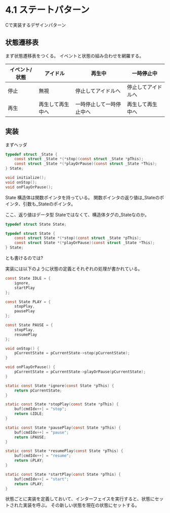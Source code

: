 # 4.1 ステートパターン

Cで実装するデザインパターン

## 状態遷移表
まず状態遷移表をつくる。
イベントと状態の組み合わせを網羅する。

| イベント/状態 | アイドル         | 再生中                   | 一時停止中         |
|---------------|------------------|--------------------------|--------------------|
| 停止          | 無視             | 停止してアイドルへ       | 停止してアイドルへ |
| 再生          | 再生して再生中へ | 一時停止して一時停止中へ | 再生して再生中へ   |

## 実装

まずヘッダ

```c
typedef struct _State {
    const struct _State *(*stop)(const struct _State *pThis);
    const struct _State *(*playOrPause)(const struct _State *This);
} State;

void initialize();
void onStop();
void onPlayOrPause();
```

State 構造体は関数ポインタを持っている。
関数ポインタの返り値は_Stateのポインタ、引数も_Stateのポインタ。


ここ、返り値はデータ型 Stateではなくて、構造体タグの_Stateなのか。

```c
typedef struct State State;

typedef struct State {
    const struct State *(*stop)(const struct _State *pThis);
    const struct State *(*playOrPause)(const struct _State *This);
} State;
```

とも書けるのでは?

実装には以下のように状態の定義とそれぞれの処理が書かれている。

```c
const State IDLE = {
    ignore,
    startPlay
};

const State PLAY = {
    stopPlay,
    pausePlay
};

const State PAUSE = {
    stopPlay,
    resumePlay
};

void onStop() {
    pCurrentState = pCurrentState->stop(pCurrentState);
}

void onPlayOrPause() {
    pCurrentState = pCurrentState->playOrPause(pCurrentState);
}

static const State *ignore(const State *pThis) {
    return pCurrentState;
}

static const State *stopPlay(const State *pThis) {
    buf[cmdIdx++] = "stop";
    return &IDLE;
}

static const State *pausePlay(const State *pThis) {
    buf[cmdIdx++] = "pause";
    return &PAUSE;
}

static const State *resumePlay(const State *pThis) {
    buf[cmdIdx++] = "resume";
    return &PLAY;
}

static const State *startPlay(const State *pThis) {
    buf[cmdIdx++] = "start";
    return &PLAY;
}
```

状態ごとに実装を定義しておいて、インターフェイスを実行すると、状態にセットされた実装を呼ぶ。
その新しい状態を現在の状態にセットする。

